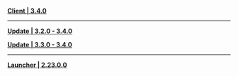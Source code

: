 **[Client | 3.4.0](https://d3ln624mszu7ty.cloudfront.net/client_app/download/pc_zip/20230109135018_10QhExKHwAoa4ecr/GenshinImpact_3.4.0.zip)**

---

**[Update | 3.2.0 - 3.4.0](https://d3ln624mszu7ty.cloudfront.net/client_app/update/hk4e_global/10/game_3.2.0_3.4.0_hdiff_2Tv5e1BCLFnW0dPG.zip)**

**[Update | 3.3.0 - 3.4.0](https://d3ln624mszu7ty.cloudfront.net/client_app/update/hk4e_global/10/game_3.3.0_3.4.0_hdiff_IxKGMXhCLzZAJqUm.zip)**

---

**[Launcher | 2.23.0.0](https://d3ln624mszu7ty.cloudfront.net/client_app/update/hk4e_global/10/update_20230106111036_c378a88c3PvDIN4H.zip)**
